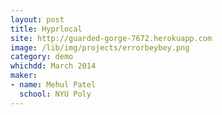 ```yaml
---
layout: post
title: Hyprlocal
site: http://guarded-gorge-7672.herokuapp.com
image: /lib/img/projects/errorbeybey.png
category: demo
whichdd: March 2014
maker:
- name: Mehul Patel
  school: NYU Poly
---
```

